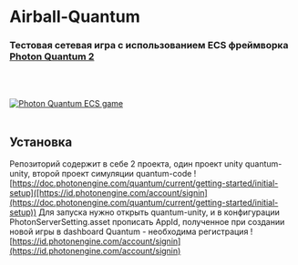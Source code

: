# Airball-Quantum

### Тестовая сетевая игра с использованием ECS фреймворка [Photon Quantum 2](https://www.photonengine.com/quantum)
<br/>
<br/>

[![Photon Quantum ECS game](https://img.youtube.com/vi/RdnWkFfr25o/0.jpg)](https://www.youtube.com/watch?v=RdnWkFfr25o)
<br/>
<br/>
## Установка
Репозиторий содержит в себе 2 проекта, один проект unity quantum-unity, второй проект симуляции quantum-code ![https://doc.photonengine.com/quantum/current/getting-started/initial-setup]([https://id.photonengine.com/account/signin](https://doc.photonengine.com/quantum/current/getting-started/initial-setup))
Для запуска нужно открыть quantum-unity, и в конфигурации PhotonServerSetting.asset прописать AppId, полученное при создании новой игры в dashboard Quantum - необходима регистрация ![https://id.photonengine.com/account/signin](https://id.photonengine.com/account/signin)



